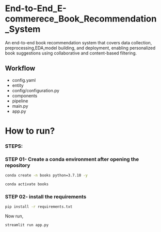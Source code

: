 # End-to-End_E-commerece_Book_Recommendation_System
An end-to-end book recommendation system that covers data collection, preprocessing,EDA,model building, and deployment, enabling personalized book suggestions using collaborative and content-based filtering.



## Workflow

- config.yaml
- entity
- config/configuration.py
- components
- pipeline
- main.py
- app.py

# How to run?
### STEPS:

### STEP 01- Create a conda environment after opening the repository

```bash
conda create -n books python=3.7.10 -y
```

```bash
conda activate books
```


### STEP 02- install the requirements
```bash
pip install -r requirements.txt
```

Now run,
```bash
streamlit run app.py
```

